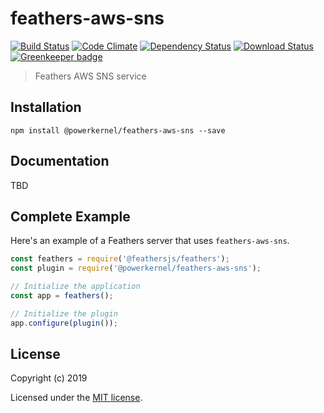 # feathers-aws-sns

[![Build Status](https://api.travis-ci.com/powerkernel/feathers-aws-sns.svg?branch=master)](https://travis-ci.com/powerkernel/feathers-aws-sns)
[![Code Climate](https://codeclimate.com/github/powerkernel/feathers-aws-sns/badges/gpa.svg)](https://codeclimate.com/github/powerkernel/feathers-aws-sns)
[![Dependency Status](https://img.shields.io/david/powerkernel/feathers-aws-sns.svg?style=flat-square)](https://david-dm.org/powerkernel/feathers-aws-sns)
[![Download Status](https://img.shields.io/npm/dm/@powerkernel/feathers-aws-sns.svg?style=flat-square)](https://www.npmjs.com/package/@powerkernel/feathers-aws-sns) 
[![Greenkeeper badge](https://badges.greenkeeper.io/powerkernel/feathers-aws-sns.svg)](https://greenkeeper.io/)

> Feathers AWS SNS service

## Installation

```
npm install @powerkernel/feathers-aws-sns --save
```

## Documentation

TBD

## Complete Example

Here's an example of a Feathers server that uses `feathers-aws-sns`. 

```js
const feathers = require('@feathersjs/feathers');
const plugin = require('@powerkernel/feathers-aws-sns');

// Initialize the application
const app = feathers();

// Initialize the plugin
app.configure(plugin());
```

## License

Copyright (c) 2019

Licensed under the [MIT license](LICENSE).

